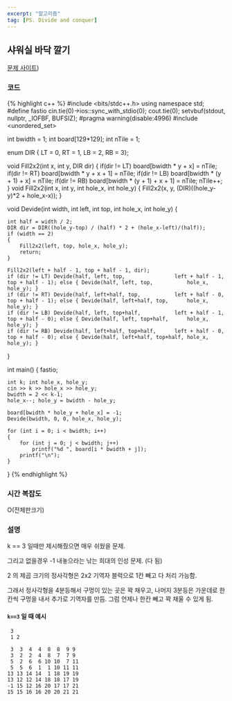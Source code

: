 ```yaml
---
excerpt: "알고리즘"
tag: [PS. Divide and conquer]
---
```

## 샤워실 바닥 깔기 

[문제 사이트](https://www.acmicpc.net/problem/14601))

### 코드

{% highlight c++ %}
#include <bits/stdc++.h>
using namespace std;
#define fastio cin.tie(0)->ios::sync_with_stdio(0); cout.tie(0); setvbuf(stdout, nullptr, _IOFBF, BUFSIZ);
#pragma warning(disable:4996)
#include <unordered_set>

int bwidth = 1;
int board[129*129];
int nTile = 1;

enum DIR { LT = 0, RT = 1, LB = 2, RB = 3};

void Fill2x2(int x, int y, DIR dir)
{
    if(dir != LT) board[bwidth * y + x] = nTile;  
    if(dir != RT) board[bwidth * y + x + 1] = nTile;
    if(dir != LB) board[bwidth * (y + 1) + x] = nTile;
    if(dir != RB) board[bwidth * (y + 1) + x + 1] = nTile;
    nTile++;
}
void Fill2x2(int x, int y, int hole_x, int hole_y)
{
    Fill2x2(x, y, (DIR)((hole_y-y)*2 + hole_x-x));
}

void Devide(int width, int left, int top, int hole_x, int hole_y)
{

    int half = width / 2;
    DIR dir = DIR((hole_y-top) / (half) * 2 + (hole_x-left)/(half));
    if (width == 2)
    {
        Fill2x2(left, top, hole_x, hole_y);
        return;
    }
    
    Fill2x2(left + half - 1, top + half - 1, dir);
    if (dir != LT) Devide(half, left, top,                left + half - 1, top + half - 1); else { Devide(half, left, top,           hole_x, hole_y); }
    if (dir != RT) Devide(half, left+half, top,           left + half - 0, top + half - 1); else { Devide(half, left+half, top,      hole_x, hole_y); }
    if (dir != LB) Devide(half, left, top+half,           left + half - 1, top + half - 0); else { Devide(half, left, top+half,      hole_x, hole_y); }
    if (dir != RB) Devide(half, left+half, top+half,      left + half - 0, top + half - 0); else { Devide(half, left+half, top+half, hole_x, hole_y); }
}

int main()
{
	fastio;

    int k; int hole_x, hole_y;
    cin >> k >> hole_x >> hole_y;
    bwidth = 2 << k-1;
    hole_x--; hole_y = bwidth - hole_y;
    
    board[bwidth * hole_y + hole_x] = -1;
    Devide(bwidth, 0, 0, hole_x, hole_y);
    
    for (int i = 0; i < bwidth; i++)
    {
        for (int j = 0; j < bwidth; j++)
            printf("%d ", board[i * bwidth + j]);
        printf("\n");
    }
}
{% endhighlight %}

### 시간 복잡도

O(전체판크기)

### 설명

k == 3 일때만 제시해줬으면 매우 쉬웠을 문제.

그리고 없을경우 -1 내놓으라는 낚는 희대의 인성 문제. (다 됨)

2 의 제곱 크기의 정사각형은 2x2 기역자 블럭으로 1칸 빼고 다 처리 가능함. 

그래서 정사각형을 4분등해서 구멍이 있는 곳은 꽉 채우고, 나머지 3분등은 가운데로 한칸씩 구멍을 내서 추가로 기역자를 만듬. 그럼 언제나 한칸 빼고 꽉 채울 수 있게 됨.

#### ```k==3``` 일 때 예시
```
 3
 1 2

 3  3  4  4  8  8  9 9
 3  2  2  4  8  7  7 9
 5  2  6  6 10 10  7 11
 5  5  6  1  1 10 11 11
13 13 14 14  1 18 19 19
13 12 12 14 18 18 17 19
-1 15 12 16 20 17 17 21
15 15 16 16 20 20 21 21
```